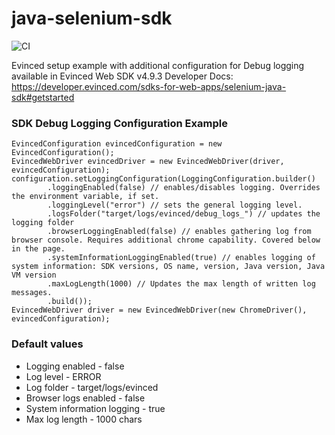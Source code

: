 # java-selenium-sdk

![CI](https://github.com/Kris-Evinced/java-selenium-sdk/actions/workflows/ci.yml/badge.svg)

Evinced setup example with additional configuration for Debug logging available in Evinced Web SDK v4.9.3
Developer Docs: https://developer.evinced.com/sdks-for-web-apps/selenium-java-sdk#getstarted

### SDK Debug Logging Configuration Example
```
EvincedConfiguration evincedConfiguration = new EvincedConfiguration();
EvincedWebDriver evincedDriver = new EvincedWebDriver(driver, evincedConfiguration);
configuration.setLoggingConfiguration(LoggingConfiguration.builder()
        .loggingEnabled(false) // enables/disables logging. Overrides the environment variable, if set.
        .loggingLevel("error") // sets the general logging level.
        .logsFolder("target/logs/evinced/debug_logs_") // updates the logging folder
        .browserLoggingEnabled(false) // enables gathering log from browser console. Requires additional chrome capability. Covered below in the page.
        .systemInformationLoggingEnabled(true) // enables logging of system information: SDK versions, OS name, version, Java version, Java VM version
        .maxLogLength(1000) // Updates the max length of written log messages.
        .build()); 
EvincedWebDriver driver = new EvincedWebDriver(new ChromeDriver(), evincedConfiguration);
```
### Default values
* Logging enabled - false
* Log level - ERROR
* Log folder - target/logs/evinced
* Browser logs enabled - false
* System information logging - true 
* Max log length - 1000 chars
